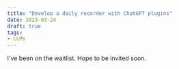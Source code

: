 ```yaml
---
title: "Develop a daily recorder with ChatGPT plugins"
date: 2023-03-24
draft: true
tags: 
- LLMs
---
```


I've been on the waitlist. Hope to be invited soon.